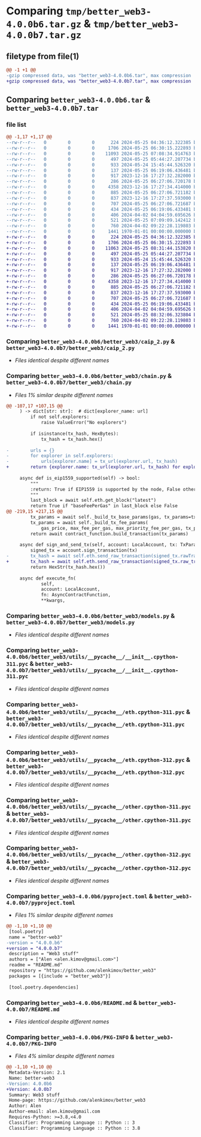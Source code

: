 # Comparing `tmp/better_web3-4.0.0b6.tar.gz` & `tmp/better_web3-4.0.0b7.tar.gz`

## filetype from file(1)

```diff
@@ -1 +1 @@
-gzip compressed data, was "better_web3-4.0.0b6.tar", max compression
+gzip compressed data, was "better_web3-4.0.0b7.tar", max compression
```

## Comparing `better_web3-4.0.0b6.tar` & `better_web3-4.0.0b7.tar`

### file list

```diff
@@ -1,17 +1,17 @@
--rw-r--r--   0        0        0      224 2024-05-25 04:36:12.322385 better_web3-4.0.0b6/better_web3/__init__.py
--rw-r--r--   0        0        0     1706 2024-05-25 06:30:15.222893 better_web3-4.0.0b6/better_web3/caip_2.py
--rw-r--r--   0        0        0    11093 2024-05-25 07:08:34.914763 better_web3-4.0.0b6/better_web3/chain.py
--rw-r--r--   0        0        0      497 2024-05-25 05:44:27.207734 better_web3-4.0.0b6/better_web3/contract.py
--rw-r--r--   0        0        0      933 2024-05-24 15:45:44.526320 better_web3-4.0.0b6/better_web3/models.py
--rw-r--r--   0        0        0      137 2024-05-25 06:19:06.436481 better_web3-4.0.0b6/better_web3/utils/__init__.py
--rw-r--r--   0        0        0      917 2023-12-16 17:27:32.282000 better_web3-4.0.0b6/better_web3/utils/__pycache__/__init__.cpython-311.pyc
--rw-r--r--   0        0        0      286 2024-05-25 06:27:06.720178 better_web3-4.0.0b6/better_web3/utils/__pycache__/__init__.cpython-312.pyc
--rw-r--r--   0        0        0     4358 2023-12-16 17:27:34.414000 better_web3-4.0.0b6/better_web3/utils/__pycache__/eth.cpython-311.pyc
--rw-r--r--   0        0        0      885 2024-05-25 06:27:06.721182 better_web3-4.0.0b6/better_web3/utils/__pycache__/eth.cpython-312.pyc
--rw-r--r--   0        0        0      837 2023-12-16 17:27:37.593000 better_web3-4.0.0b6/better_web3/utils/__pycache__/other.cpython-311.pyc
--rw-r--r--   0        0        0      707 2024-05-25 06:27:06.721687 better_web3-4.0.0b6/better_web3/utils/__pycache__/other.cpython-312.pyc
--rw-r--r--   0        0        0      434 2024-05-25 06:19:06.433481 better_web3-4.0.0b6/better_web3/utils/eth.py
--rw-r--r--   0        0        0      406 2024-04-02 04:04:59.695626 better_web3-4.0.0b6/better_web3/utils/other.py
--rw-r--r--   0        0        0      521 2024-05-25 07:09:09.142412 better_web3-4.0.0b6/pyproject.toml
--rw-r--r--   0        0        0      760 2024-04-02 09:22:28.119803 better_web3-4.0.0b6/README.md
--rw-r--r--   0        0        0     1441 1970-01-01 00:00:00.000000 better_web3-4.0.0b6/PKG-INFO
+-rw-r--r--   0        0        0      224 2024-05-25 04:36:12.322385 better_web3-4.0.0b7/better_web3/__init__.py
+-rw-r--r--   0        0        0     1706 2024-05-25 06:30:15.222893 better_web3-4.0.0b7/better_web3/caip_2.py
+-rw-r--r--   0        0        0    11063 2024-05-25 08:31:44.153820 better_web3-4.0.0b7/better_web3/chain.py
+-rw-r--r--   0        0        0      497 2024-05-25 05:44:27.207734 better_web3-4.0.0b7/better_web3/contract.py
+-rw-r--r--   0        0        0      933 2024-05-24 15:45:44.526320 better_web3-4.0.0b7/better_web3/models.py
+-rw-r--r--   0        0        0      137 2024-05-25 06:19:06.436481 better_web3-4.0.0b7/better_web3/utils/__init__.py
+-rw-r--r--   0        0        0      917 2023-12-16 17:27:32.282000 better_web3-4.0.0b7/better_web3/utils/__pycache__/__init__.cpython-311.pyc
+-rw-r--r--   0        0        0      286 2024-05-25 06:27:06.720178 better_web3-4.0.0b7/better_web3/utils/__pycache__/__init__.cpython-312.pyc
+-rw-r--r--   0        0        0     4358 2023-12-16 17:27:34.414000 better_web3-4.0.0b7/better_web3/utils/__pycache__/eth.cpython-311.pyc
+-rw-r--r--   0        0        0      885 2024-05-25 06:27:06.721182 better_web3-4.0.0b7/better_web3/utils/__pycache__/eth.cpython-312.pyc
+-rw-r--r--   0        0        0      837 2023-12-16 17:27:37.593000 better_web3-4.0.0b7/better_web3/utils/__pycache__/other.cpython-311.pyc
+-rw-r--r--   0        0        0      707 2024-05-25 06:27:06.721687 better_web3-4.0.0b7/better_web3/utils/__pycache__/other.cpython-312.pyc
+-rw-r--r--   0        0        0      434 2024-05-25 06:19:06.433481 better_web3-4.0.0b7/better_web3/utils/eth.py
+-rw-r--r--   0        0        0      406 2024-04-02 04:04:59.695626 better_web3-4.0.0b7/better_web3/utils/other.py
+-rw-r--r--   0        0        0      521 2024-05-25 08:32:06.323804 better_web3-4.0.0b7/pyproject.toml
+-rw-r--r--   0        0        0      760 2024-04-02 09:22:28.119803 better_web3-4.0.0b7/README.md
+-rw-r--r--   0        0        0     1441 1970-01-01 00:00:00.000000 better_web3-4.0.0b7/PKG-INFO
```

### Comparing `better_web3-4.0.0b6/better_web3/caip_2.py` & `better_web3-4.0.0b7/better_web3/caip_2.py`

 * *Files identical despite different names*

### Comparing `better_web3-4.0.0b6/better_web3/chain.py` & `better_web3-4.0.0b7/better_web3/chain.py`

 * *Files 1% similar despite different names*

```diff
@@ -107,17 +107,15 @@
     ) -> dict[str: str]:  # dict[explorer_name: url]
         if not self.explorers:
             raise ValueError("No explorers")
 
         if isinstance(tx_hash, HexBytes):
             tx_hash = tx_hash.hex()
 
-        urls = {}
-        for explorer in self.explorers:
-            urls[explorer.name] = tx_url(explorer.url, tx_hash)
+        return {explorer.name: tx_url(explorer.url, tx_hash) for explorer in self.explorers}
 
     async def is_eip1559_supported(self) -> bool:
         """
         :return: True if EIP1559 is supported by the node, False otherwise
         """
         last_block = await self.eth.get_block("latest")
         return True if "baseFeePerGas" in last_block else False
@@ -219,15 +217,15 @@
         tx_params = await self._build_tx_base_params(gas, tx_params=tx_params)
         tx_params = await self._build_tx_fee_params(
             gas_price, max_fee_per_gas, max_priority_fee_per_gas, tx_params=tx_params)
         return await contract_function.build_transaction(tx_params)
 
     async def sign_and_send_tx(self, account: LocalAccount, tx: TxParams) -> HexStr:
         signed_tx = account.sign_transaction(tx)
-        tx_hash = await self.eth.send_raw_transaction(signed_tx.rawTransaction)
+        tx_hash = await self.eth.send_raw_transaction(signed_tx.raw_transaction)
         return HexStr(tx_hash.hex())
 
     async def execute_fn(
             self,
             account: LocalAccount,
             fn: AsyncContractFunction,
             **kwargs,
```

### Comparing `better_web3-4.0.0b6/better_web3/models.py` & `better_web3-4.0.0b7/better_web3/models.py`

 * *Files identical despite different names*

### Comparing `better_web3-4.0.0b6/better_web3/utils/__pycache__/__init__.cpython-311.pyc` & `better_web3-4.0.0b7/better_web3/utils/__pycache__/__init__.cpython-311.pyc`

 * *Files identical despite different names*

### Comparing `better_web3-4.0.0b6/better_web3/utils/__pycache__/eth.cpython-311.pyc` & `better_web3-4.0.0b7/better_web3/utils/__pycache__/eth.cpython-311.pyc`

 * *Files identical despite different names*

### Comparing `better_web3-4.0.0b6/better_web3/utils/__pycache__/eth.cpython-312.pyc` & `better_web3-4.0.0b7/better_web3/utils/__pycache__/eth.cpython-312.pyc`

 * *Files identical despite different names*

### Comparing `better_web3-4.0.0b6/better_web3/utils/__pycache__/other.cpython-311.pyc` & `better_web3-4.0.0b7/better_web3/utils/__pycache__/other.cpython-311.pyc`

 * *Files identical despite different names*

### Comparing `better_web3-4.0.0b6/better_web3/utils/__pycache__/other.cpython-312.pyc` & `better_web3-4.0.0b7/better_web3/utils/__pycache__/other.cpython-312.pyc`

 * *Files identical despite different names*

### Comparing `better_web3-4.0.0b6/pyproject.toml` & `better_web3-4.0.0b7/pyproject.toml`

 * *Files 1% similar despite different names*

```diff
@@ -1,10 +1,10 @@
 [tool.poetry]
 name = "better-web3"
-version = "4.0.0.b6"
+version = "4.0.0.b7"
 description = "Web3 stuff"
 authors = ["Alen <alen.kimov@gmail.com>"]
 readme = "README.md"
 repository = "https://github.com/alenkimov/better_web3"
 packages = [{include = "better_web3"}]
 
 [tool.poetry.dependencies]
```

### Comparing `better_web3-4.0.0b6/README.md` & `better_web3-4.0.0b7/README.md`

 * *Files identical despite different names*

### Comparing `better_web3-4.0.0b6/PKG-INFO` & `better_web3-4.0.0b7/PKG-INFO`

 * *Files 4% similar despite different names*

```diff
@@ -1,10 +1,10 @@
 Metadata-Version: 2.1
 Name: better-web3
-Version: 4.0.0b6
+Version: 4.0.0b7
 Summary: Web3 stuff
 Home-page: https://github.com/alenkimov/better_web3
 Author: Alen
 Author-email: alen.kimov@gmail.com
 Requires-Python: >=3.8,<4.0
 Classifier: Programming Language :: Python :: 3
 Classifier: Programming Language :: Python :: 3.8
```

